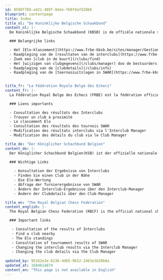 ```yaml
---
id: 8598f768-a421-488f-8ebe-fb0fdafd2866
blueprint: contentpage
title: Index
title_nl: "De Koninklijke Belgische Schaakbond"
content_nl: |-
  De Koninklijke Belgische Schaakbond (KBSB) is de officële nationale schaakfederatie van België.  

  ### Belangrijke links

  - Het [Elo-klassement](https://www.frbe-kbsb.be/sites/manager/GestionFICHES/FRBE_Fiche.php)
  - Raadpleging van de [resultaten van de interclubs](https://www.frbe-kbsb.be/index.php/interclubs/2022-2023)
  - Zoek een [club in de buurt](/clubs/find)
  - Het [wijzigen van clubgegevens](/clubs/manager) doo de bestuurders van de club 
  - Raadpleging van de [clubdetails](/clubs/info)
  - Raadpleging van de [toernooiuitslagen in SWAR](https://www.frbe-kbsb.be/sites/manager/GestionSWAR/SwarResults.php)
  

title_fr: "La Fédération Royale Belge des Echecs"
content_fr: |-
  La Fédération Royal Belge des Echecs (FRBE) est la fédération officielle de Belgique.

  ### Liens importants

  - Consultation des résultats des Interclubs
  - Trouver un club à proximité
  - Le classement Elo
  - Consultation des résultats des tournois SWAR
  - Modification des résultats interclubs via l'Interclub Manager
  - Modification des détails du club via le Club Manager

title_de: "Der Königlicher Schachbund Belgien"
content_de: |-
  Der Königlicher Schachbund Belgien(KSB) ist der offizielle nationale Schachverband Belgiens. 
  
  ### Wichtige Links

    - Konsultation der Ergebnisse von Interclubs
    - Finden Sie einen Club in der Nähe
    - Die Elo-Wertung
    - Abfrage der Turnierergebnisse von SWAR
    - Ändern der Interclub-Ergebnisse über den Interclub-Manager
    - Ändern der Clubdetails über den Club-Manager

title_en: "The Royal Belgian Chess Federation"
content_english: |-
  The Royal Belgian Chess Federation (RBCF) is the official national ches federation of Belgium.

  ### Important links

   - Consultation of the results of Interclubs
   - Find a club nearby
   - The Elo standings
   - Consultation of tournament results of SWAR
   - Changing the interclub results via the Interclub Manager
   - Changing the club details via the Club Manager
  
updated_by: 95162e3e-623b-4d65-9b52-2463e3620b8a
updated_at: 1684614874
content_en: "This page is not available in English"
---
```

